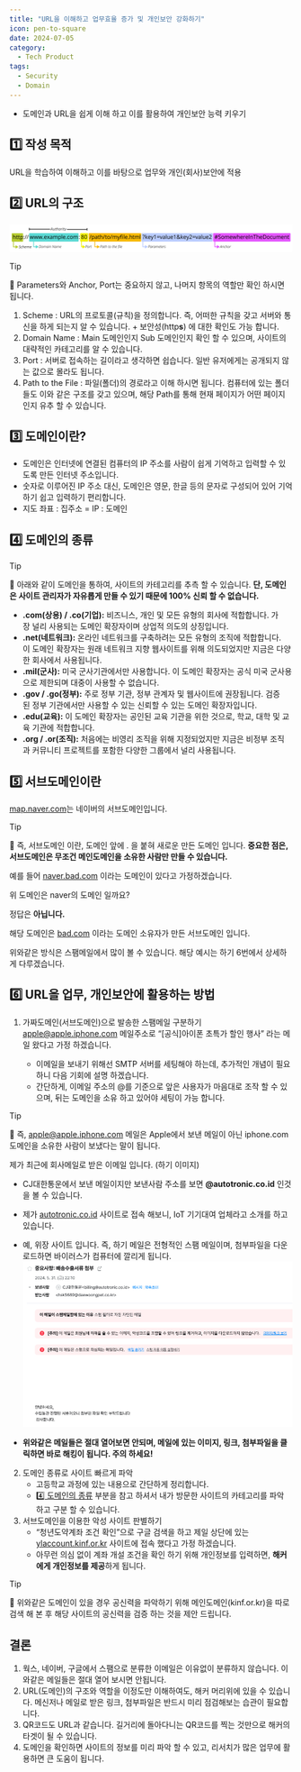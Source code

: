 ```yaml
---
title: "URL을 이해하고 업무효율 증가 및 개인보안 강화하기"
icon: pen-to-square
date: 2024-07-05
category:
  - Tech Product
tags:
  - Security
  - Domain
---
```


- 도메인과 URL을 쉽게 이해 하고 이를 활용하여 개인보안 능력 키우기
<!-- more -->

## 1️⃣ 작성 목적

URL을 학습하여 이해하고 이를 바탕으로 업무와 개인(회사)보안에 적용

## 2️⃣ URL의 구조

![Untitled](./image/URL-structure.png)

>[!tip]
>📌 Parameters와 Anchor, Port는 중요하지 않고, 나머지 항목의 역할만 확인 하시면 됩니다.

1. Scheme : URL의 프로토콜(규칙)을 정의합니다. 즉, 어떠한 규칙을 갖고 서버와 통신을 하게 되는지 알 수 있습니다. + 보안성(http**s**) 에 대한 확인도 가능 합니다. 
2. Domain Name : Main 도메인인지 Sub 도메인인지 확인 할 수 있으며, 사이트의 대략적인 카테고리를 알 수 있습니다. 
3. Port : 서버로 접속하는 길이라고 생각하면 쉽습니다. 일반 유저에게는 공개되지 않는 값으로 몰라도 됩니다. 
4. Path to the File : 파일(폴더)의 경로라고 이해 하시면 됩니다. 컴퓨터에 있는 폴더들도 이와 같은 구조를 갖고 있으며, 해당 Path를 통해 현재 페이지가 어떤 페이지인지 유추 할 수 있습니다. 

## 3️⃣ 도메인이란?

- 도메인은 인터넷에 연결된 컴퓨터의 IP 주소를 사람이 쉽게 기억하고 입력할 수 있도록 만든 인터넷 주소입니다.
- 숫자로 이루어진 IP 주소 대신, 도메인은 영문, 한글 등의 문자로 구성되어 있어 기억하기 쉽고 입력하기 편리합니다.
- 지도 좌표 : 집주소 = IP : 도메인

## 4️⃣ 도메인의 종류

>[!tip]
>📌 아래와 같이 도메인을 통하여, 사이트의 카테고리를 추측 할 수 있습니다. 
>**단, 도메인은 사이트 관리자가 자유롭게 만들 수 있기 때문에 100% 신뢰 할 수 없습니다.**

- **.com(상용) / .co(기업):** 비즈니스, 개인 및 모든 유형의 회사에 적합합니다. 가장 널리 사용되는 도메인 확장자이며 상업적 의도의 상징입니다.
- **.net(네트워크):** 온라인 네트워크를 구축하려는 모든 유형의 조직에 적합합니다. 이 도메인 확장자는 원래 네트워크 지향 웹사이트를 위해 의도되었지만 지금은 다양한 회사에서 사용됩니다.
- **.mil(군사):** 미국 군사기관에서만 사용합니다. 이 도메인 확장자는 공식 미국 군사용으로 제한되며 대중이 사용할 수 없습니다.
- **.gov / .go(정부):** 주로 정부 기관, 정부 관계자 및 웹사이트에 권장됩니다. 검증된 정부 기관에서만 사용할 수 있는 신뢰할 수 있는 도메인 확장자입니다.
- **.edu(교육):** 이 도메인 확장자는 공인된 교육 기관을 위한 것으로, 학교, 대학 및 교육 기관에 적합합니다.
- **.org / .or(조직):** 처음에는 비영리 조직을 위해 지정되었지만 지금은 비정부 조직과 커뮤니티 프로젝트를 포함한 다양한 그룹에서 널리 사용됩니다.

## 5️⃣ 서브도메인이란

[map.naver.com](https://map.naver.com/)는 네이버의 서브도메인입니다.

>[!tip]
>📌 즉, 서브도메인 이란, 도메인 앞에 . 을 붙혀 새로운 만든 도메인 입니다. 
>**중요한 점은, 서브도메인은 무조건 메인도메인을 소유한 사람만 만들 수 있습니다.**

예를 들어 [naver.bad.com](http://naver.daet.com) 이라는 도메인이 있다고 가정하겠습니다. 

위 도메인은 naver의 도메인 일까요?

정답은 **아닙니다.**

해당 도메인은 [bad.com](http://bad.com) 이라는 도메인 소유자가 만든 서브도메인 입니다. 

위와같은 방식은 스팸메일에서 많이 볼 수 있습니다. 해당 예시는 하기 6번에서 상세하게 다루겠습니다. 

## 6️⃣ URL을 업무, 개인보안에 활용하는 방법

1. 가짜도메인(서브도메인)으로 발송한 스팸메일 구분하기
    [apple@apple.iphone.com](mailto:apple@apple.iphone.com) 메일주소로 “[공식]아이폰 초특가 할인 행사” 라는 메일 왔다고 가정 하겠습니다. 

    - 이메일을 보내기 위해선 SMTP 서버를 세팅해야 하는데, 추가적인 개념이 필요하니 다음 기회에 설명 하겠습니다.
    - 간단하게, 이메일 주소의 @를 기준으로 앞은 사용자가 마음대로 조작 할 수 있으며, 뒤는 도메인을 소유 하고 있어야 세팅이 가능 합니다.

>[!tip]
>📌 즉, [apple@apple.iphone.com](mailto:apple@apple.iphone.com) 메일은 Apple에서 보낸 메일이 아닌 iphone.com 도메인을 소유한 사람이 보냈다는 말이 됩니다.

제가 최근에 회사메일로 받은 이메일 입니다. (하기 이미지)

- CJ대한통운에서 보낸 메일이지만 보낸사람 주소를 보면 **@autotronic.co.id** 인것을 볼 수 있습니다.
- 제가 [autotronic.co.id](http://autotronic.co.id/) 사이트로 접속 해보니, IoT 기기대여 업체라고 소개를 하고 있습니다.
- 예, 위장 사이트 입니다. 즉, 하기 메일은 전형적인 스팸 메일이며, 첨부파일을 다운로드하면 바이러스가 컴퓨터에 깔리게 됩니다.
![Untitled](./image/email-image-0242424.png)     

- **위와같은 메일들은 절대 열어보면 안되며, 메일에 있는 이미지, 링크, 첨부파일을 클릭하면 바로 해킹이 됩니다. 주의 하세요!**

2. 도메인 종류로 사이트 빠르게 파악
    - 고등학교 과정에 있는 내용으로 간단하게 정리합니다.
    - [4️⃣ 도메인의 종류](#4️⃣-도메인의-종류) 부분을 참고 하셔서 내가 방문한 사이트의 카테고리를 파악 하고 구분 할 수 있습니다.
3. 서브도메인을 이용한 악성 사이트 판별하기
    - “청년도약계좌 조건 확인”으로 구글 검색을 하고 제일 상단에 있는 [ylaccount.kinf.or.kr](https://ylaccount.kinf.or.kr/main) 사이트에 접속 했다고 가정 하겠습니다.
    - 아무런 의심 없이 계좌 개설 조건을 확인 하기 위해 개인정보를 입력하면, **해커에게 개인정보를 제공**하게 됩니다.

>[!tip]
>📌 위와같은 도메인이 있을 경우 공신력을 파악하기 위해 메인도메인(kinf.or.kr)을 따로 검색 해 본 후 해당 사이트의 공신력을 검증 하는 것을 제안 드립니다.


## 결론

1. 웍스, 네이버, 구글에서 스팸으로 분류한 이메일은 이유없이 분류하지 않습니다. 이와같은 메일들은 절대 열어 보시면 안됩니다. 
2. URL(도메인)의 구조와 역할을 이정도만 이해하여도, 해커 머리위에 있을 수 있습니다. 메신저나 메일로 받은 링크, 첨부파일은 반드시 미리 점검해보는 습관이 필요합니다. 
3. QR코드도 URL과 같습니다. 길거리에 돌아다니는 QR코드를 찍는 것만으로 해커의 타겟이 될 수 있습니다. 
4. 도메인을 확인하면 사이트의 정보를 미리 파악 할 수 있고, 리서치가 많은 업무에 활용하면 큰 도움이 됩니다.